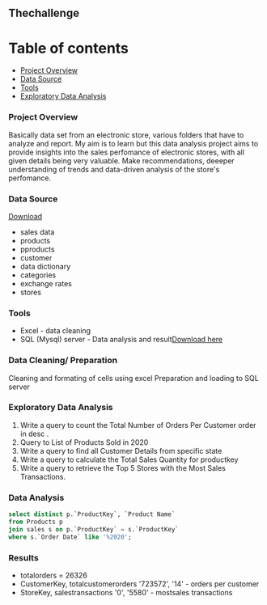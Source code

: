 ## Thechallenge
# Table of contents
- [Project Overview](#project-overview)
- [Data Source](#data-source)
- [Tools](#tools)
- [Exploratory Data Analysis](#exploratory-data-analysis)
### Project Overview
Basically data set from an electronic store, various folders that have to analyze and report. My aim is to learn but this data analysis project aims to provide insights into the sales perfomance of electronic stores, with all given details being very valuable. Make recommendations, deeeper understanding of trends and data-driven analysis of the store's perfomance.
### Data Source
[Download](https://drive.google.com/drive/folders/1ktlikQQzvVSlenozkGLFCRlvIptjIUxc?usp=drive_link)
- sales data
- products
- pproducts
- customer
- data dictionary
- categories
- exchange rates
- stores
### Tools
- Excel - data cleaning
- SQL (Mysql) server - Data analysis and result[Download here]()
### Data Cleaning/ Preparation
Cleaning and formating of cells using excel
Preparation and loading to SQL server

### Exploratory Data Analysis
1. Write a query to count the Total Number of Orders Per Customer order in desc .
2. Query to List of Products Sold in 2020
3. Write a query to find all Customer Details from specific state
4. Write a query to calculate the Total Sales Quantity for productkey
5. Write a query to retrieve the Top 5 Stores with the Most Sales Transactions.
### Data Analysis
```sql
select distinct p.`ProductKey`, `Product Name`
from Products p
join sales s on p.`ProductKey` = s.`ProductKey`
where s.`Order Date` like '%2020';
```
### Results
- totalorders = 26326
-  CustomerKey, totalcustomerorders
'723572', '14' - orders per customer
-  StoreKey, salestransactions
'0', '5580' - mostsales transactions
